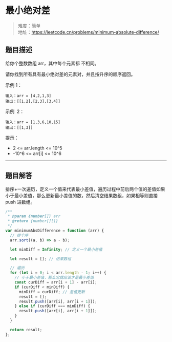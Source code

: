 # 最小绝对差

> 难度：简单  
> 地址：https://leetcode.cn/problems/minimum-absolute-difference/

## 题目描述

给你个整数数组 arr，其中每个元素都 不相同。

请你找到所有具有最小绝对差的元素对，并且按升序的顺序返回。

示例 1：

```
输入：arr = [4,2,1,3]
输出：[[1,2],[2,3],[3,4]]
```

示例  2：

```
输入：arr = [1,3,6,10,15]
输出：[[1,3]]
```

提示：

- 2 <= arr.length <= 10^5
- -10^6 <= arr[i] <= 10^6

---

## 题目解答

排序+一次遍历，定义一个值来代表最小差值，遍历过程中前后两个值的差值如果小于最小差值，那么更新最小差值的数，然后清空结果数组，如果相等则直接 push 进数组。

```javascript
/**
 * @param {number[]} arr
 * @return {number[][]}
 */
var minimumAbsDifference = function (arr) {
  // 排个序
  arr.sort((a, b) => a - b);

  let minDiff = Infinity; // 定义一个最小差值

  let result = []; // 结果数组

  // 遍历
  for (let i = 0; i < arr.length - 1; i++) {
    // 小于最小差值，那么它就应该才是最小差值
    const curDiff = arr[i + 1] - arr[i];
    if (curDiff < minDiff) {
      minDiff = curDiff; // 差值更新
      result = [];
      result.push([arr[i], arr[i + 1]]);
    } else if (curDiff === minDiff) {
      result.push([arr[i], arr[i + 1]]);
    }
  }

  return result;
};
```
